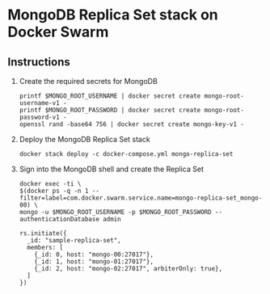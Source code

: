 # MongoDB Replica Set stack on Docker Swarm

## Instructions

1. Create the required secrets for MongoDB
    ```
    printf $MONGO_ROOT_USERNAME | docker secret create mongo-root-username-v1 -
    printf $MONGO_ROOT_PASSWORD | docker secret create mongo-root-password-v1 -
    openssl rand -base64 756 | docker secret create mongo-key-v1 -
    ```
2. Deploy the MongoDB Replica Set stack
    ```
    docker stack deploy -c docker-compose.yml mongo-replica-set
    ```
3. Sign into the MongoDB shell and create the Replica Set
    ```
    docker exec -ti \
    $(docker ps -q -n 1 --filter=label=com.docker.swarm.service.name=mongo-replica-set_mongo-00) \
    mongo -u $MONGO_ROOT_USERNAME -p $MONGO_ROOT_PASSWORD --authenticationDatabase admin

    rs.initiate({
      _id: "sample-replica-set",
      members: [
        {_id: 0, host: "mongo-00:27017"},
        {_id: 1, host: "mongo-01:27017"},
        {_id: 2, host: "mongo-02:27017", arbiterOnly: true},
      ]
    })
    ```
